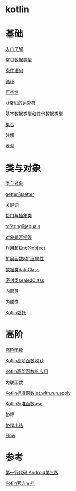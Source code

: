 # kotlin

# 基础

[入门了解](./mds/1、入门了解.md)

[常见数据类型](./mds/2、常见数据类型.md)

[条件语句](./mds/3、条件语句.md)

[循环](./mds/4、循环.md)

[可空性](./mds/14、可空性.md)

[kt常见的运算符](./mds/15、kt常见的运算符.md)

[基本数据类型和其他数据类型](./mds/17、基本数据类型和其他数据类型.md)

[集合](./mds/集合.md)

注解

泛型

# 类与对象

[类与对象](./mds/5、类与对象.md)

[getter和setter](./mds/9、自定义%20getter%20setter.md)

[关键词](./mds/6、KeyWord.md)

[接口与抽象类](./mds/7、接口与抽象类.md)

[toString和equals](./mds/10、toString%20和equals.md)

[对象是否相等](./mds/11、对象是否相等.md)

[作用超级大的object](./mds/13、作用超级大的object.md)

[扩展函数&扩展属性](./mds/22、扩展函数&扩展属性.md)

[数据类dataClass](./mds/12、dataclass.md)

[密封类sealedClass](./mds/sealedclass.md)

[内部类](./mds/8、kt内部类.md)

内联类

[Kotlin委托](./mds/Kotlin委托.md)

# 高阶

[高阶函数](./mds/18、高阶函数.md)

[Kotlin高阶函数收获](./mds/Kotlin高阶函数收获.md)

[Kotlin高阶函数的应用](./mds/Kotlin高阶函数的应用.md)

内联函数

[Kotlin标准函数let,with,run,apply](./mds/Kotlin标准函数：let,with,run,apply.md)

[Kotlin标准函数use](./mds/Kotlin标准函数：use.md)

[协程](./mds/19、协程.md)

[协程小结](./mds/20、协程小结.md)

[Flow](./mds/21、Flow.md)


# 参考

[第一行代码:Android第三版](https://weread.qq.com/web/reader/73532150723f022f73516a6kecc32f3013eccbc87e4b62e)

[Kotlin官方文档](https://www.kotlincn.net/docs/reference/)



